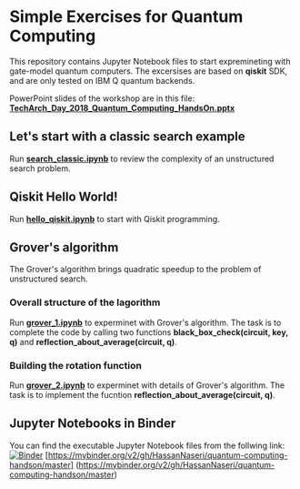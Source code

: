 
# Simple Exercises for Quantum Computing
This repository contains Jupyter Notebook files to start expremineting with gate-model quantum computers. The excersises are based on **qiskit** SDK, and are only tested on IBM Q quantum backends.

PowerPoint slides of the workshop are in this file:
**[TechArch_Day_2018_Quantum_Computing_HandsOn.pptx](TechArch_Day_2018_Quantum_Computing_HandsOn.pptx)**

## Let's start with a classic search example
Run **[search_classic.ipynb](search_classic.ipynb)** to review the complexity of an unstructured search problem.

## Qiskit Hello World!
Run **[hello_qiskit.ipynb](hello_qiskit.ipynb)** to start with Qiskit programming.

## Grover's algorithm 
The Grover's algorithm brings quadratic speedup to the problem of unstructured search.

### Overall structure of the lagorithm
Run **[grover_1.ipynb](grover_1.ipynb)** to experminet with Grover's algorithm. The task is to complete the code by calling two functions **black_box_check(circuit, key, q)** and **reflection_about_average(circuit, q)**.

### Building the rotation function
Run **[grover_2.ipynb](grover_2.ipynb)** to experminet with details of Grover's algorithm. The task is to implement the fucntion **reflection_about_average(circuit, q)**.

## Jupyter Notebooks in Binder 
You can find the executable Jupyter Notebook files from the follwing link: [![Binder](https://mybinder.org/badge.svg)](https://mybinder.org/v2/gh/HassanNaseri/quantum-computing-handson/master)
[https://mybinder.org/v2/gh/HassanNaseri/quantum-computing-handson/master]
(https://mybinder.org/v2/gh/HassanNaseri/quantum-computing-handson/master)




